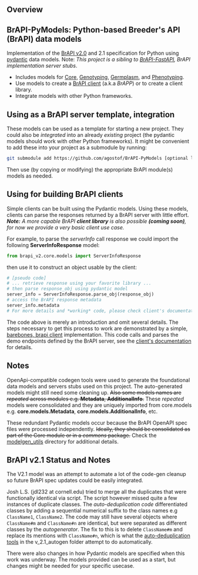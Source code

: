 ## Overview


## BrAPI-PyModels: Python-based Breeder's API (BrAPI) data models

Implementation of the [BrAPI v2.0](https://brapi.org/) and 2.1 specification for Python using [pydantic](https://pydantic-docs.helpmanual.io/) data models. Note: *This project is a sibling to [BrAPI-FastAPI](https://github.com/agostof/BrAPI-FastAPI), BrAPI implementation server stubs*.
* Includes models for [Core](models/brapi_v2/core), [Genotyping](models/brapi_v2/genotyping), [Germplasm](models/brapi_v2/germplasm), and [Phenotyping](models/brapi_v2/phenotyping).
* Use models to create a [BrAPI client](client/barebones_brapi_client.py) (a.k.a *BrAPP*) or to create a client library.
* Integrate models with other Python frameworks.


## Using as a BrAPI server template, integration

These models can be used as a template for starting a new project. They could also be *integrated* into an already *existing* project (the pydantic models should work with other Python frameworks).
It might be convenient to add these into your project as a submodule by running:

```sh
git submodule add https://github.com/agostof/BrAPI-PyModels [optional local_name]
```
Then use (by copying or modifying) the appropriate BrAPI module(s) models as needed.

## Using for building BrAPI clients

Simple clients can be built using the Pydantic models. Using these models, clients can parse the responses returned by a BrAPI server with little effort.
***Note:*** *A more capable BrAPI* ***client library*** *is also possible* ***(coming soon)****, for now we provide a very basic client use case.*

For example, to parse the *serverInfo* call response we could import the following **ServerInfoResponse** model:
```python
from brapi_v2.core.models import ServerInfoResponse
```
then use it to construct an object usable by the client:
```python
# [pseudo code]
# ... retrieve response using your favorite library ... 
# then parse response_obj using pydantic model
server_info = ServerInfoResponse.parse_obj(response_obj)
# access the BrAPI response metadata 
server_info.metadata
# For more details and *working* code, please check client's documentation linked below.
```
The code above is merely an introduction and omit several details. The steps necessary to get this process to work are demonstrated by a simple, [barebones, brapi client](client/barebones_brapi_client.py) implementation. This code calls and parses the demo endpoints defined by the BrAPI server, see the [client's documentation](client/README.md) for details.

## Notes

OpenApi-compatible codegen tools were used to generate the foundational data models and servers stubs used on this project. The auto-generated models might still need some cleaning up. ~~Also some models names are *repeated* across modules e.g. **Metadata**, **AdditionalInfo**.~~ These *repeated* models were consolidated and they are uniquely imported from core.models e.g. **core.models.Metadata**,  **core.models.AdditionalInfo**, etc.

These redundant Pydantic models occur because the BrAPI OpenAPI spec files were processed independently.
~~Ideally, they should be consolidated as part of the Core module or in a *commons* package.~~ Check the [modelgen_utils](modelgen_utils) directory for additional details.

## BrAPI v2.1 Status and Notes

The V2.1 model was an attempt to automate a lot of the code-gen cleanup so future BrAPI spec updates could be easily integrated.

Josh L.S. (jdl232 at cornell.edu) tried to merge all the duplicates that were functionally identical via script. The script however missed quite a few instances of duplicate classes. The *auto-deduplication code* differentiated classes by adding a sequential numerical suffix to the class names e.g `ClassName1`, `ClassName2`. The code may still have several objects where `ClassName#m` and `ClassName#n` are identical, but were separated as different classes by the *autogenerator*. The fix to this is to delete `ClassName#m` and replace its mentions with `ClassName#n`, which is what the [auto-deduplication tools](modelgen_utils/dedup_tools) in the v_2.1_autogen folder attempt to do automatically.

There were also changes in how Pydantic models are specified when this work was underway. The models provided can be used as a start, but changes might be needed for your specific usecase.


